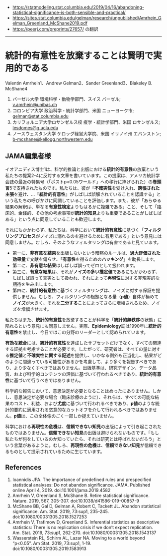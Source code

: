 * https://statmodeling.stat.columbia.edu/2019/04/16/abandoning-statistical-significance-is-both-sensible-and-practical/
* https://sites.stat.columbia.edu/gelman/research/unpublished/Amrhein_Gelman_Greenland_McShane2019.pdf
* https://peerj.com/preprints/27657/
の翻訳

----------

# **統計的有意性を放棄することは賢明で実用的である**

Valentin Amrhein1、Andrew Gelman2、Sander Greenland3、Blakeley B. McShane4

1. バーゼル大学 環境科学・動物学部門、スイス バーゼル; v.amrhein@unibas.ch
2. コロンビア大学 政治科学・統計学部門、米国 ニューヨーク市; gelman@stat.columbia.edu
3. カリフォルニア大学ロサンゼルス校 疫学・統計学部門、米国 ロサンゼルス; lesdomes@g.ucla.edu
4. ノースウェスタン大学 ケロッグ経営大学院、米国 イリノイ州 エバンストン; b-mcshane@kellogg.northwestern.edu

## JAMA編集者様

イオアニディス博士1は、科学的推論と出版における**統計的有意性**の放棄という私たちの提案2-4に反対する文章を書いています。この提案は、アメリカ統計学会誌の最近の特集号（「ポストp<0.05ワールド」への移行に捧げられた）の**巻頭言**5で支持されたものです。私たちは、彼が「**不確実性**を受け入れ、**誇張された主張**を避け、…『**統計的有意性**』がしばしば誤解されていることを認識する」という私たちの呼びかけに同調していることを評価します。また、彼が「あらゆる結果の解釈は、単なる**有意性検定**よりもはるかに複雑である」こと、そして「臨床的、金銭的、その他の考慮事項が**統計的知見**よりも重要であることがしばしばある」という点に同意していることも歓迎します。

それにもかかわらず、私たちは、科学において**統計的有意性**に基づく「**フィルタリングプロセス**がノイズに溺れるのを避けるために有用である」という意見には同意しません。むしろ、そのようなフィルタリングは有害であると見ています。

* 第一に、**非有意な結果**を出版しないという暗黙のルールは、**過大評価された効果量**で文献を偏らせ、「**有意性**を得るための**ハッキング**」を助長します。
* 第二に、**非有意な結果**はしばしば誤ってゼロとして扱われます。
* 第三に、**有意な結果**は、それが**ノイズの多い推定値**であるにもかかわらず、しばしば誤って真実として扱われ、それによって**再現性**に対する非現実的な期待を生み出します。
* 第四に、**統計的有意性**に基づくフィルタリングは、ノイズに対する保証を提供しません。むしろ、フィルタリングの根拠となる量（**p値**）自体が極めて**ノイズ**が大きく、それを**二分する**ことによってさらに増幅されるため、ノイズを増幅させます。

私たちはまた、**統計的有意性**を放棄することが科学を「**統計的無秩序**の状態」に陥れるという意見にも同意しません。実際、**Epidemiology**誌は1990年に**統計的有意性**を禁止し、今日ではこの分野のリーダーとして認められています。

**有効な統合**には、**統計的有意性**を達成したサブセットだけでなく、すべての関連する証拠を考慮することが必要です。したがって、研究者は、すべての量に対する**推定値**と**不確実性に関する記述**を提供し、いかなる例外も正当化し、結果がどのように間違っている可能性があるかを考慮して、より多くを報告すべきであり、より少なくすべきではありません。出版基準は、研究デザイン、データ品質、および科学的コンテンツの評価に基づいて行われるべきであり、**統計的有意性**に基づいて行うべきではありません。

科学的な報告において、意思決定が必要となることはめったにありません。しかし、意思決定が必要な場合（臨床診療のように）、それらは、すべての可能な結果のコスト、利益、および**尤度**に基づいて行われるべきであり、**p値**のような統計的要約に適用される恣意的なカットオフを介して行われるべきではありません。**p値**は、この全体像のごく一部しか捉えていません。

科学における**再現性の危機**は、**信頼できない知見**の出版によって引き起こされたものではありません。**信頼できない知見**の出版は避けられないものです。「もし私たちが何をしているのか知っていたら、それは研究とは呼ばれないだろう」という言葉があるように。むしろ、**再現性の危機**は、**信頼できない知見**が信頼できるものとして提示されているために生じています。

## References

1. Ioannidis JPA. The importance of predefined rules and prespecified statistical analyses: Do not abandon significance. JAMA. Published online April 4, 2019.  doi:10.1001/jama.2019.4582
2. Amrhein V, Greenland S, McShane B. Retire statistical significance. Nature. 2019, 567, 305-307.  doi:10.1038/d41586-019-00857-9
3. McShane BB, Gal D, Gelman A, Robert C, Tackett JL. Abandon statistical significance. Am. Stat. 2019, 73:sup1, 235-245.  doi:10.1080/00031305.2018.1527253
4. Amrhein V, Trafimow D, Greenland S. Inferential statistics as descriptive statistics: There is no replication crisis if we don’t expect replication. Am. Stat. 2019, 73:sup1, 262-270. doi:10.1080/00031305.2018.1543137
5. Wasserstein RL, Schirm AL, Lazar NA. Moving to a world beyond “p<0.05”. Am Stat. 2019, 73:sup1, 1-19. doi:10.1080/00031305.2019.1583913
